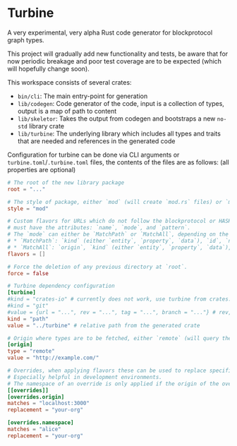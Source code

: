 # Turbine

A very experimental, very alpha Rust code generator for blockprotocol graph types.

This project will gradually add new functionality and tests, be aware that for now periodic breakage and poor test coverage are to be expected (which will hopefully change soon).

This workspace consists of several crates:

* `bin/cli`: The main entry-point for generation
* `lib/codegen`: Code generator of the code, input is a collection of types, output is a map of path to content
* `lib/skeletor`: Takes the output from codegen and bootstraps a new `no-std` library crate
* `lib/turbine`: The underlying library which includes all types and traits that are needed and references in the generated code


Configuration for turbine can be done via CLI arguments or `turbine.toml`/`.turbine.toml` files, the contents of the files are as follows:
(all properties are optional)

```toml
# The root of the new library package
root = "..."

# The style of package, either `mod` (will create `mod.rs` files) or `module`
style = "mod"

# Custom flavors for URLs which do not follow the blockprotocol or HASH layout
# must have the attributes: `name`, `mode`, and `pattern`.
# The `mode` can either be `MatchPath` or `MatchAll`, depending on the mode the pattern must capture the following groups:
# * `MatchPath`: `kind` (either `entity`, `property`, `data`), `id`, `namespace` (optional)
# * `MatchAll`: `origin`, `kind` (either `entity`, `property`, `data`), `id`, `namespace` (optional)
flavors = []

# Force the deletion of any previous directory at `root`.
force = false

# Turbine dependency configuration
[turbine]
#kind = "crates-io" # currently does not work, use turbine from crates.io
#kind = "git"
#value = {url = "...", rev = "...", tag = "...", branch = "..."} # rev, tag, branch are optional
kind = "path"
value = "../turbine" # relative path from the generated crate

# Origin where types are to be fetched, either `remote` (will query the HASH-Graph) or `local`, pointing to a JSON file
[origin]
type = "remote"
value = "http://example.com/"

# Overrides, when applying flavors these can be used to replace specific parts with other constants. 
# Especially helpful in development environments. 
# The namespace of an override is only applied if the origin of the override matched.
[[overrides]]
[overrides.origin]
matches = "localhost:3000"
replacement = "your-org"

[overrides.namespace]
matches = "alice"
replacement = "your-org"
```
